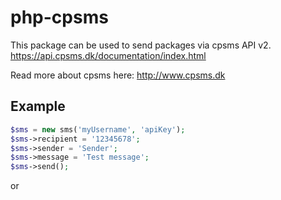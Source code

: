 # php-cpsms

This package can be used to send packages via cpsms API v2. https://api.cpsms.dk/documentation/index.html

Read more about cpsms here: http://www.cpsms.dk

## Example

```php
$sms = new sms('myUsername', 'apiKey');
$sms->recipient = '12345678';
$sms->sender = 'Sender';
$sms->message = 'Test message';
$sms->send();
```

or
